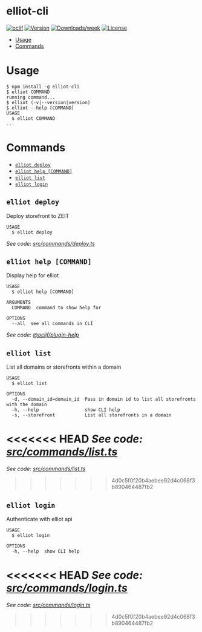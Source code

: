 elliot-cli
==========



[![oclif](https://img.shields.io/badge/cli-oclif-brightgreen.svg)](https://oclif.io)
[![Version](https://img.shields.io/npm/v/elliot-cli.svg)](https://npmjs.org/package/elliot-cli)
[![Downloads/week](https://img.shields.io/npm/dw/elliot-cli.svg)](https://npmjs.org/package/elliot-cli)
[![License](https://img.shields.io/npm/l/elliot-cli.svg)](https://github.com/helloiamelliot/elliot-cli/blob/master/package.json)

<!-- toc -->
* [Usage](#usage)
* [Commands](#commands)
<!-- tocstop -->
# Usage
<!-- usage -->
```sh-session
$ npm install -g elliot-cli
$ elliot COMMAND
running command...
$ elliot (-v|--version|version)
$ elliot --help [COMMAND]
USAGE
  $ elliot COMMAND
...
```
<!-- usagestop -->
# Commands
<!-- commands -->
* [`elliot deploy`](#elliot-deploy)
* [`elliot help [COMMAND]`](#elliot-help-command)
* [`elliot list`](#elliot-list)
* [`elliot login`](#elliot-login)
## `elliot deploy`

Deploy storefront to ZEIT

```
USAGE
  $ elliot deploy
```

_See code: [src/commands/deploy.ts](https://github.com/helloiamelliot/elliot-cli/blob/v0.4.29/src/commands/deploy.ts)_

## `elliot help [COMMAND]`

Display help for elliot

```
USAGE
  $ elliot help [COMMAND]

ARGUMENTS
  COMMAND  command to show help for

OPTIONS
  --all  see all commands in CLI
```

_See code: [@oclif/plugin-help](https://github.com/oclif/plugin-help/blob/v2.2.3/src/commands/help.ts)_

## `elliot list`

List all domains or storefronts within a domain

```
USAGE
  $ elliot list

OPTIONS
  -d, --domain_id=domain_id  Pass in domain id to list all storefronts with the domain
  -h, --help                 show CLI help
  -s, --storefront           List all storefronts in a domain
```

<<<<<<< HEAD
_See code: [src/commands/list.ts](https://github.com/helloiamelliot/elliot-cli/blob/v0.4.30/src/commands/list.ts)_
=======
_See code: [src/commands/list.ts](https://github.com/helloiamelliot/elliot-cli/blob/v0.4.29/src/commands/list.ts)_
>>>>>>> 4d0c5f0f20b4aebee92d4c068f3b890464487fb2

## `elliot login`

Authenticate with elliot api

```
USAGE
  $ elliot login

OPTIONS
  -h, --help  show CLI help
```

<<<<<<< HEAD
_See code: [src/commands/login.ts](https://github.com/helloiamelliot/elliot-cli/blob/v0.4.30/src/commands/login.ts)_
=======
_See code: [src/commands/login.ts](https://github.com/helloiamelliot/elliot-cli/blob/v0.4.29/src/commands/login.ts)_
>>>>>>> 4d0c5f0f20b4aebee92d4c068f3b890464487fb2
<!-- commandsstop -->
